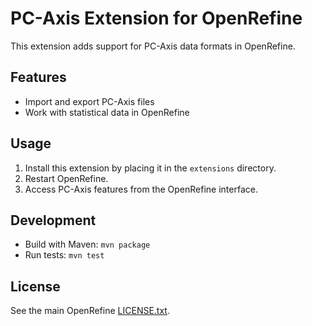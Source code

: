 # PC-Axis Extension for OpenRefine

This extension adds support for PC-Axis data formats in OpenRefine.

## Features
- Import and export PC-Axis files
- Work with statistical data in OpenRefine

## Usage
1. Install this extension by placing it in the `extensions` directory.
2. Restart OpenRefine.
3. Access PC-Axis features from the OpenRefine interface.

## Development
- Build with Maven: `mvn package`
- Run tests: `mvn test`

## License
See the main OpenRefine [LICENSE.txt](../../LICENSE.txt). 
